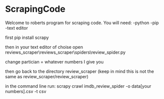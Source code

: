 # ScrapingCode
Welcome to roberts program for scraping code. You will need:
-python
-pip
-text editor

first pip install scrapy

then in your text editor of choise open reviews_scraper\reviews_scraper\spiders\review_spider.py

change partician = whatever numbers I give you

then go back to the directory review_scraper (keep in mind this is not the same as review_scraper/review_scraper)

in the command line run: 
scrapy crawl imdb_review_spider -o data[your numbers].csv -t csv

